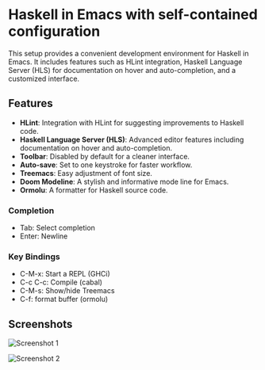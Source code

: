 # Haskell in Emacs with self-contained configuration

This setup provides a convenient development environment for Haskell in Emacs. It includes features such as HLint integration, Haskell Language Server (HLS) for documentation on hover and auto-completion, and a customized interface.

## Features

- **HLint**: Integration with HLint for suggesting improvements to Haskell code.
- **Haskell Language Server (HLS)**: Advanced editor features including documentation on hover and auto-completion.
- **Toolbar**: Disabled by default for a cleaner interface.
- **Auto-save**: Set to one keystroke for faster workflow.
- **Treemacs**: Easy adjustment of font size.
- **Doom Modeline**: A stylish and informative mode line for Emacs.
- **Ormolu**: A formatter for Haskell source code.

### Completion

- Tab: Select completion
- Enter: Newline

### Key Bindings

- C-M-x: Start a REPL (GHCi)
- C-c C-c: Compile (cabal)
- C-M-s: Show/hide Treemacs
- C-f: format buffer (ormolu)
## Screenshots

![Screenshot 1](https://github.com/gchapidze/emacs-haskell/assets/118893979/5fc298de-8782-4cb8-a57e-0567d83c5f29)

![Screenshot 2](https://github.com/gchapidze/emacs-haskell/assets/118893979/cd338c22-abc2-4d9c-ad49-675898141ce7)
